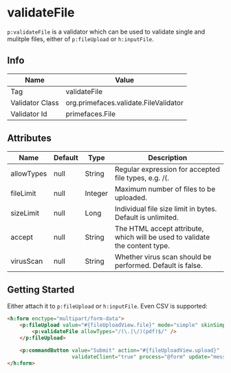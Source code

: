 # validateFile

`p:validateFile` is a validator which can be used to validate single and mulitple files, either of `p:fileUpload` or `h:inputFile`.

## Info

| Name             | Value                                         |
|------------------|-----------------------------------------------|
| Tag              | validateFile                                  |
| Validator Class  | org.primefaces.validate.FileValidator         |
| Validator Id     | primefaces.File                               |

## Attributes

| Name           | Default | Type       | Description     |
|----------------| ------- |------------| ----------------- |
| allowTypes     | null    | String     | Regular expression for accepted file types, e.g. /(\.|\/)(gif|jpe?g|png)$/
| fileLimit      | null    | Integer    | Maximum number of files to be uploaded.
| sizeLimit      | null    | Long       | Individual file size limit in bytes. Default is unlimited.
| accept         | null    | String     | The HTML accept attribute, which will be used to validate the content type.
| virusScan      | null    | String     | Whether virus scan should be performed. Default is false.

## Getting Started
Either attach it to `p:fileUpload` or `h:inputFile`. Even CSV is supported:

```html
<h:form enctype="multipart/form-data">
    <p:fileUpload value="#{fileUploadView.file}" mode="simple" skinSimple="true">
        <p:validateFile allowTypes="/(\.|\/)(pdf)$/" />
    </p:fileUpload>

    <p:commandButton value="Submit" action="#{fileUploadView.upload}"
                     validateClient="true" process="@form" update="messages"/>
</h:form>
```
